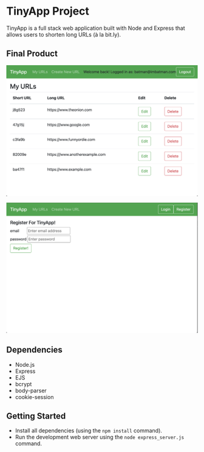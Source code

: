 # TinyApp Project

TinyApp is a full stack web application built with Node and Express that allows users to shorten long URLs (à la bit.ly).

## Final Product

!["Main URLS page of TinyApp!"](https://github.com/brenonparry/tinyapp/blob/master/docs/urls-page.png)

!["The registration page for TinyApp!"](https://github.com/brenonparry/tinyapp/blob/master/docs/register-page.png)

## Dependencies

- Node.js
- Express
- EJS
- bcrypt
- body-parser
- cookie-session

## Getting Started

- Install all dependencies (using the `npm install` command).
- Run the development web server using the `node express_server.js` command.

